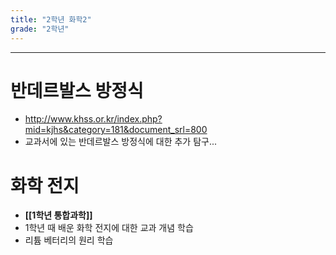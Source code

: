 ```yaml
---
title: "2학년 화학2"
grade: "2학년"
---
```


---

# 반데르발스 방정식

- http://www.khss.or.kr/index.php?mid=kjhs&category=181&document_srl=800
- 교과서에 있는 반데르발스 방정식에 대한 추가 탐구...

# 화학 전지

- **[[1학년 통합과학]]**
- 1학년 때 배운 화학 전지에 대한 교과 개념 학습
- 리튬 베터리의 원리 학습
